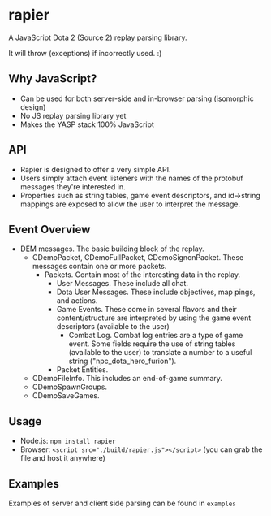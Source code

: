 # rapier
A JavaScript Dota 2 (Source 2) replay parsing library.

It will throw (exceptions) if incorrectly used. :)

Why JavaScript?
----
* Can be used for both server-side and in-browser parsing (isomorphic design)
* No JS replay parsing library yet
* Makes the YASP stack 100% JavaScript

API
----
* Rapier is designed to offer a very simple API.
* Users simply attach event listeners with the names of the protobuf messages they're interested in.
* Properties such as string tables, game event descriptors, and id->string mappings are exposed to allow the user to interpret the message.

Event Overview
----
* DEM messages.  The basic building block of the replay.
    * CDemoPacket, CDemoFullPacket, CDemoSignonPacket.  These messages contain one or more packets.
        * Packets.  Contain most of the interesting data in the replay.  
            * User Messages.  These include all chat.
            * Dota User Messages.  These include objectives, map pings, and actions.
            * Game Events.  These come in several flavors and their content/structure are interpreted by using the game event descriptors (available to the user)
                * Combat Log.  Combat log entries are a type of game event.  Some fields require the use of string tables (available to the user) to translate a number to a useful string ("npc_dota_hero_furion").
            * Packet Entities.
    * CDemoFileInfo.  This includes an end-of-game summary.
    * CDemoSpawnGroups.
    * CDemoSaveGames.

Usage
----
* Node.js: `npm install rapier`
* Browser: `<script src="./build/rapier.js"></script>` (you can grab the file and host it anywhere)

Examples
----
Examples of server and client side parsing can be found in `examples`

